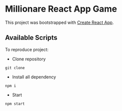 # Millionare React App Game

This project was bootstrapped with [Create React App](https://github.com/facebook/create-react-app).

## Available Scripts

To reproduce project:
- Clone repository

`git clone`

- Install all dependency

`npm i`

- Start

`npm start`

